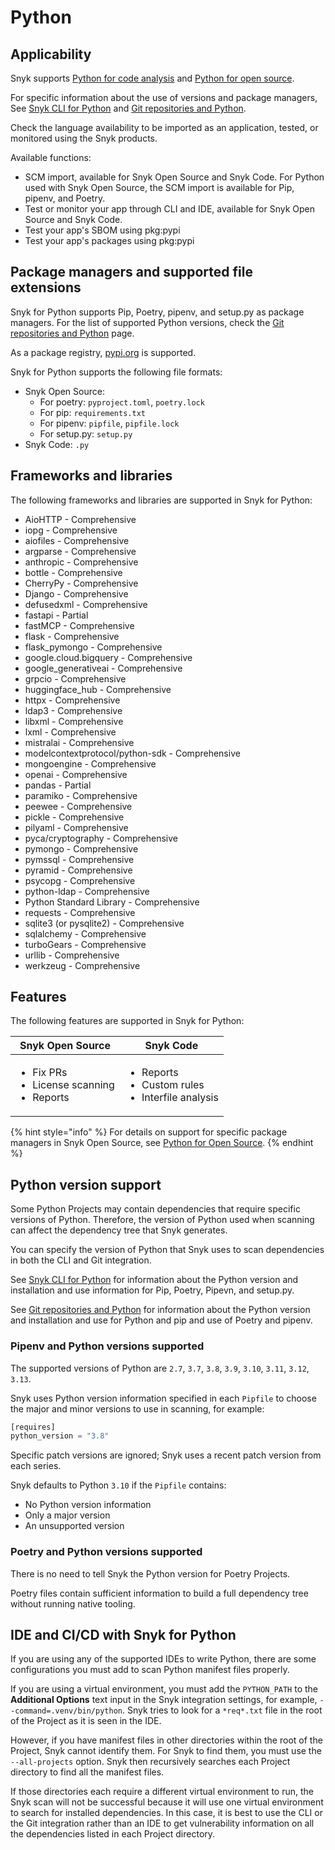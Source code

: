 # Python

## Applicability

Snyk supports [Python for code analysis](python-for-code-analysis.md) and [Python for open source](python-for-open-source.md).

For specific information about the use of versions and package managers, See [Snyk CLI for Python](snyk-cli-for-python.md) and [Git repositories and Python](scm-integrations-and-python.md).

Check the language availability to be imported as an application, tested, or monitored using the Snyk products.

Available functions:

* SCM import, available for Snyk Open Source and Snyk Code. For Python used with Snyk Open Source, the SCM import is available for Pip, pipenv, and Poetry.
* Test or monitor your app through CLI and IDE, available for Snyk Open Source and Snyk Code.
* Test your app's SBOM using pkg:pypi
* Test your app's packages using pkg:pypi

## Package managers and supported file extensions

Snyk for Python supports Pip, Poetry, pipenv, and setup.py as package managers. For the list of supported Python versions, check the [Git repositories and Python](scm-integrations-and-python.md) page.

As a package registry, [pypi.org](https://pypi.org/) is supported.

Snyk for Python supports the following file formats:

* Snyk Open Source:
  * For poetry: `pyproject.toml`, `poetry.lock`
  * For pip: `requirements.txt`
  * For pipenv: `pipfile`, `pipfile.lock`
  * For setup.py: `setup.py`
* Snyk Code: `.py`

## Frameworks and libraries

The following frameworks and libraries are supported in Snyk for Python:

* AioHTTP - Comprehensive
* iopg - Comprehensive
* aiofiles - Comprehensive
* argparse - Comprehensive
* anthropic - Comprehensive
* bottle - Comprehensive
* CherryPy - Comprehensive
* Django - Comprehensive
* defusedxml - Comprehensive
* fastapi - Partial
* fastMCP - Comprehensive
* flask - Comprehensive
* flask\_pymongo - Comprehensive
* google.cloud.bigquery - Comprehensive
* google\_generativeai - Comprehensive
* grpcio - Comprehensive
* huggingface\_hub - Comprehensive
* httpx - Comprehensive
* ldap3 - Comprehensive
* libxml - Comprehensive
* lxml - Comprehensive
* mistralai - Comprehensive
* modelcontextprotocol/python-sdk - Comprehensive
* mongoengine - Comprehensive
* openai - Comprehensive
* pandas - Partial
* paramiko - Comprehensive
* peewee - Comprehensive
* pickle - Comprehensive
* pilyaml - Comprehensive
* pyca/cryptography - Comprehensive
* pymongo - Comprehensive
* pymssql - Comprehensive
* pyramid - Comprehensive
* psycopg - Comprehensive
* python-ldap - Comprehensive
* Python Standard Library - Comprehensive
* requests - Comprehensive
* sqlite3 (or pysqlite2) - Comprehensive
* sqlalchemy - Comprehensive
* turboGears - Comprehensive
* urllib - Comprehensive
* werkzeug - Comprehensive

## Features

The following features are supported in Snyk for Python:

| Snyk Open Source                                                   | Snyk Code                                                                 |
| ------------------------------------------------------------------ | ------------------------------------------------------------------------- |
| <ul><li>Fix PRs</li><li>License scanning</li><li>Reports</li></ul> | <ul><li>Reports</li><li>Custom rules</li><li>Interfile analysis</li></ul> |

{% hint style="info" %}
For details on support for specific package managers in Snyk Open Source, see [Python for Open Source](python-for-open-source.md).&#x20;
{% endhint %}

## Python version support

Some Python Projects may contain dependencies that require specific versions of Python. Therefore, the version of Python used when scanning can affect the dependency tree that Snyk generates.

You can specify the version of Python that Snyk uses to scan dependencies in both the CLI and Git integration.

See [Snyk CLI for Python](snyk-cli-for-python.md) for information about the Python version and installation and use information for Pip, Poetry, Pipevn, and setup.py.

See [Git repositories and Python](scm-integrations-and-python.md) for information about the Python version and installation and use for Python and pip and use of Poetry and pipenv.

### Pipenv and Python versions supported

The supported versions of Python are `2.7`, `3.7`, `3.8`, `3.9`, `3.10`, `3.11`, `3.12`, `3.13`.

Snyk uses Python version information specified in each `Pipfile` to choose the major and minor versions to use in scanning, for example:

```python
[requires]
python_version = "3.8"
```

Specific patch versions are ignored; Snyk uses a recent patch version from each series.

Snyk defaults to Python `3.10` if the `Pipfile` contains:

* No Python version information
* Only a major version
* An unsupported version

### Poetry and Python versions supported

There is no need to tell Snyk the Python version for Poetry Projects.

Poetry files contain sufficient information to build a full dependency tree without running native tooling.

## IDE and CI/CD with Snyk for Python

If you are using any of the supported IDEs to write Python, there are some configurations you must add to scan Python manifest files properly.

If you are using a virtual environment, you must add the `PYTHON_PATH` to the **Additional Options** text input in the Snyk integration settings, for example, `--command=.venv/bin/python`. Snyk tries to look for a `*req*.txt` file in the root of the Project as it is seen in the IDE.

However, if you have manifest files in other directories within the root of the Project, Snyk cannot identify them. For Snyk to find them, you must use the `--all-projects` option. Snyk then recursively searches each Project directory to find all the manifest files.

If those directories each require a different virtual environment to run, the Snyk scan will not be successful because it will use one virtual environment to search for installed dependencies. In this case, it is best to use the CLI or the Git integration rather than an IDE to get vulnerability information on all the dependencies listed in each Project directory.
